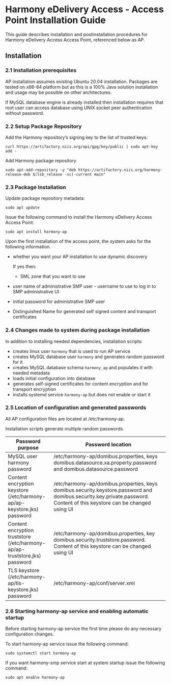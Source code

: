 # Harmony eDelivery Access - Access Point Installation Guide

This guide describes installation and postinstallation procedures for  Harmony eDelivery Access Access Point,
referenced below as AP.

## Installation

### 2.1 Installation prerequisites

AP installation assumes existing Ubuntu 20.04 installation. Packages are tested on x86-64 platform but as this is a 
100% Java solution installation and usage may be possible on other architectures.

If MySQL database engine is already installed then installation requires that root user can access database using UNIX
socket peer authentication without password.

### 2.2 Setup Package Repository

Add the Harmony repository’s signing key to the list of trusted keys:
```
curl https://artifactory.niis.org/api/gpg/key/public | sudo apt-key add -
```

Add Harmony package repository 
```
sudo apt-add-repository -y "deb https://artifactory.niis.org/harmony-release-deb $(lsb_release -sc)-current main"
```

### 2.3 Package Installation

Update package repository metadata:
```
sudo apt update
```

Issue the following command to install the Harmony eDelivery Access Access Point:
```
sudo apt install harmony-ap
```

Upon the first installation of the access point, the system asks for the following information.

- whether you want your AP installation to use dynamic discovery
  
  If yes then: 
  - SML zone that you want to use 
- user name of administrative SMP user - username to use to log in to SMP administrative UI
- initial password for administrative SMP user
- Distinguished Name for generated self signed content and transport certificates

### 2.4 Changes made to system during package installation

In addition to installing needed dependencies, installation scripts:
- creates linux user `harmony` that is used to run AP service
- creates MySQL database user `harmony` and generates random password for it
- creates MySQL database schema `harmony_ap` and populates it with needed metadata
- loads initial configuration into database
- generates self-signed certificates for content encryption and for transport encryption
- installs systemd service `harmony-ap` but does not enable or start it

### 2.5 Location of configuration and generated passwords 

All AP configuration files are located at /etc/harmony-ap.

Installation scripts generate multiple random passwords.

| Password purpose | Password location |
|---|---|
| MySQL user harmony password  | /etc/harmony-ap/domibus.properties, keys domibus.datasource.xa.property.password and domibus.datasource.password |
| Content encryption keystore (/etc/harmony-ap/ap-keystore.jks) password | /etc/harmony-ap/domibus.properties, keys domibus.security.keystore.password and domibus.security.key.private.password. Content of this keystore can be changed using UI|
| Content encryption truststore (/etc/harmony-ap/ap-truststore.jks) password | /etc/harmony-ap/domibus.properties, key domibus.security.truststore.password. Content of this keystore can be changed using UI|
| TLS keystore (/etc/harmony-ap/tls-keystore.jks) password | /etc/harmony-ap/conf/server.xml |

### 2.6 Starting harmony-ap service and enabling automatic startup 

Before starting harmony-ap service the first time please do any necessary configuration changes.

To start harmony-ap service issue the following command:
```
sudo systemctl start harmony-ap
```

If you want harmony-smp service start at system startup issue the following command:
```
sudo apt enable harmony-ap
```